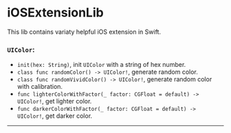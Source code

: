 # iOSExtensionLib
This lib contains variaty helpful iOS extension in Swift.

### __`UIColor`__:
  - `init(hex: String)`, init `UIColor` with a string of hex number.
  - `class func randomColor() -> UIColor!`, generate random color.
  - `class func randomVividColor() -> UIColor!`, generate random color with calibration.
  - `func lighterColorWithFactor(_ factor: CGFloat = default) -> UIColor!`, get lighter color.
  - `func darkerColorWithFactor(_ factor: CGFloat = default) -> UIColor!`, get darker color.

-----
